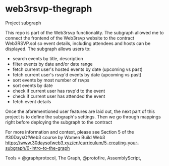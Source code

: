# web3rsvp-thegraph
Project subgraph 

This repo is part of the Web3rsvp functionality. 
The subgraph allowed me to connect the frontend of the Web3rsvp website to the contract Web3RSVP.sol so event details, including attendees and hosts can be displayed. 
The subgraph allows users to:
- search events by title, description
- filter events by date and/or date range
- fetch current user's hosted events by date (upcoming vs past)
- fetch current user's rsvp'd events by date (upcoming vs past)
- sort events by most number of rsvps
- sort events by date
- check if current user has rsvp'd to the event
- check if current user has attended the event
- fetch event details

Once the aforementioned user features are laid out, the next part of this project is to define the subgraph's settings. 
Then we go through mappings right before deploying the subgraph to the contract

For more information and context, please see Section 5 of the #30DaysOfWeb3 course by Women Build Web3 https://www.30daysofweb3.xyz/en/curriculum/5-creating-your-subgraph/0-intro-to-the-graph

Tools = @graphprotocol, The Graph, @protofire, AssemblyScript, 
